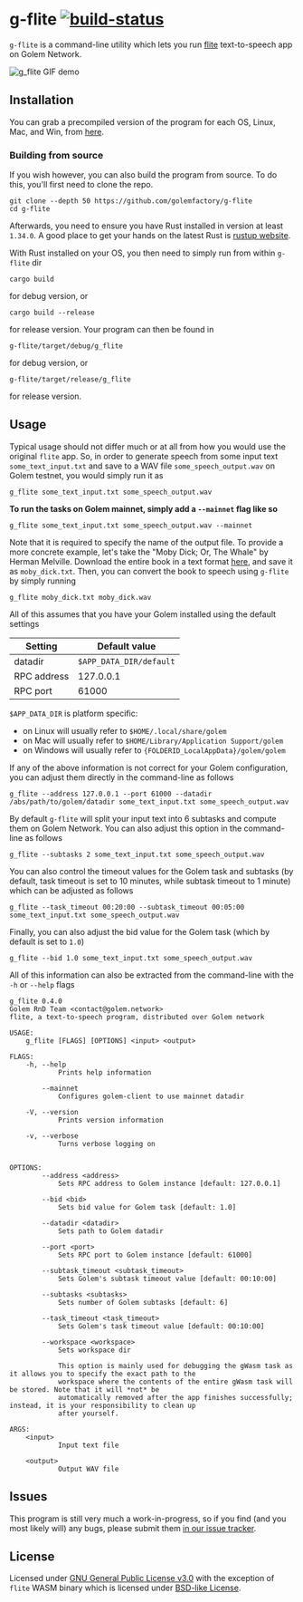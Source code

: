 # g-flite [![build-status]][build]

[build-status]: https://github.com/golemfactory/g-flite/workflows/Continuous%20integration/badge.svg
[build]: https://github.com/golemfactory/g-flite/actions

`g-flite` is a command-line utility which lets you run [flite](http://www.festvox.org/flite/)
text-to-speech app on Golem Network.

![g_flite GIF demo](http://i.imgur.com/Ji1CdCN.gif)

## Installation
You can grab a precompiled version of the program for each OS, Linux, Mac, and Win, from
[here](https://github.com/golemfactory/g-flite/releases).

### Building from source
If you wish however, you can also build the program from source. To do this, you'll first need
to clone the repo.

```
git clone --depth 50 https://github.com/golemfactory/g-flite
cd g-flite
```

Afterwards, you need to ensure you have Rust installed in version at least `1.34.0`. A good place
to get your hands on the latest Rust is [rustup website](https://rustup.rs/).

With Rust installed on your OS, you then need to simply run from within `g-flite` dir

```
cargo build
```

for debug version, or

```
cargo build --release
```

for release version. Your program can then be found in

```
g-flite/target/debug/g_flite
```

for debug version, or

```
g-flite/target/release/g_flite
```

for release version.

## Usage
Typical usage should not differ much or at all from how you would use the original `flite` app.
So, in order to generate speech from some input text `some_text_input.txt` and save to a WAV file
`some_speech_output.wav` on Golem testnet, you would simply run it as


```
g_flite some_text_input.txt some_speech_output.wav
```

**To run the tasks on Golem mainnet, simply add a `--mainnet` flag like so**

```
g_flite some_text_input.txt some_speech_output.wav --mainnet
```

Note that it is required to specify the name of the output file. To provide a more concrete example,
let's take the "Moby Dick; Or, The Whale" by Herman Melville. Download the entire book in
a text format [here](https://www.gutenberg.org/files/2701/2701-0.txt), and save it as `moby_dick.txt`.
Then, you can convert the book to speech using `g-flite` by simply running

```
g_flite moby_dick.txt moby_dick.wav
```

All of this assumes that you have your Golem installed using the default settings

| Setting     | Default value                 |
| ----------- | ----------------------------- |
| datadir     | `$APP_DATA_DIR/default` |
| RPC address | 127.0.0.1                     |
| RPC port    | 61000                         |

`$APP_DATA_DIR` is platform specific:
* on Linux will usually refer to `$HOME/.local/share/golem`
* on Mac will usually refer to `$HOME/Library/Application Support/golem`
* on Windows will usually refer to `{FOLDERID_LocalAppData}/golem/golem`

If any of the above information is not correct for your Golem configuration, you can
adjust them directly in the command-line as follows

```
g_flite --address 127.0.0.1 --port 61000 --datadir /abs/path/to/golem/datadir some_text_input.txt some_speech_output.wav
```

By default `g-flite` will split your input text into 6 subtasks and compute them
on Golem Network. You can also adjust this option in the command-line as follows

```
g_flite --subtasks 2 some_text_input.txt some_speech_output.wav
```

You can also control the timeout values for the Golem task and subtasks (by default, task timeout is set
to 10 minutes, while subtask timeout to 1 minute) which can be adjusted as follows

```
g_flite --task_timeout 00:20:00 --subtask_timeout 00:05:00 some_text_input.txt some_speech_output.wav
```

Finally, you can also adjust the bid value for the Golem task (which by default is set to `1.0`)

```
g_flite --bid 1.0 some_text_input.txt some_speech_output.wav
```

All of this information can also be extracted from the command-line with the `-h` or `--help` flags

```
g_flite 0.4.0
Golem RnD Team <contact@golem.network>
flite, a text-to-speech program, distributed over Golem network

USAGE:
    g_flite [FLAGS] [OPTIONS] <input> <output>

FLAGS:
    -h, --help       
            Prints help information

        --mainnet    
            Configures golem-client to use mainnet datadir

    -V, --version    
            Prints version information

    -v, --verbose    
            Turns verbose logging on


OPTIONS:
        --address <address>                    
            Sets RPC address to Golem instance [default: 127.0.0.1]

        --bid <bid>                            
            Sets bid value for Golem task [default: 1.0]

        --datadir <datadir>                    
            Sets path to Golem datadir

        --port <port>                          
            Sets RPC port to Golem instance [default: 61000]

        --subtask_timeout <subtask_timeout>    
            Sets Golem's subtask timeout value [default: 00:10:00]

        --subtasks <subtasks>                  
            Sets number of Golem subtasks [default: 6]

        --task_timeout <task_timeout>          
            Sets Golem's task timeout value [default: 00:10:00]

        --workspace <workspace>                
            Sets workspace dir
            
            This option is mainly used for debugging the gWasm task as it allows you to specify the exact path to the
            workspace where the contents of the entire gWasm task will be stored. Note that it will *not* be
            automatically removed after the app finishes successfully; instead, it is your responsibility to clean up
            after yourself.

ARGS:
    <input>     
            Input text file

    <output>    
            Output WAV file

```

## Issues
This program is still very much a work-in-progress, so if you find (and you most likely will) any bugs,
please submit them [in our issue tracker](https://github.com/golemfactory/g-flite/issues/new).

## License
Licensed under [GNU General Public License v3.0](LICENSE) with the exception of `flite` WASM binary
which is licensed under [BSD-like License](LICENSE.flite).

